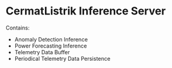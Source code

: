 # CermatListrik Inference Server

Contains:
- Anomaly Detection Inference
- Power Forecasting Inference
- Telemetry Data Buffer
- Periodical Telemetry Data Persistence
